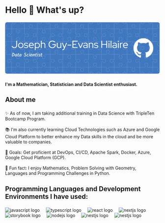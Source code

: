 <h1 align="left">Hello 👋 What's up?</h1>

###

![Design  and Development](https://github.com/Guy-Ayiti/Guy-Ayiti/blob/main/github-banner-image.png)

###

<p align="left"> <b>I'm a Mathematician, Statistician and Data Scientist enthusiast.</b> </p>

###

<h2 align="left">About me</h2>

###

<p align="left">✨ As of now, I am taking additional training in Data Science with TripleTen Bootcamp Program.
  <br>
  <br>📚 I'm also currently learning Cloud Technologies such as Azure and Google Cloud Platform to better enhance my Data skills in the cloud and be more valuable to companies.
  <br>
  <br>🎯 Goals: Get proficient at DevOps, CI/CD, Apache Spark, Docker, Azure, Google Cloud Platform (GCP).
  <br>
  <br>🎲 Fun fact: I enjoy Mathematics, Problem Solving with Geometry, Languages and Programming Challenges in Python.</p>
  

###

<h2 align="left">Programming Languages and Development Environments I have used:</h2>

###

<div align="left">
  <img src="https://cdn.jsdelivr.net/gh/devicons/devicon/icons/python/python-original.svg" height="40" alt="javascript logo"  />
  <img width="12" />
  <img src="https://cdn.jsdelivr.net/gh/devicons/devicon/icons/cplusplus/cplusplus-original.svg" height="40" alt="typescript logo"  />
  <img width="12" />
  <img src="https://cdn.jsdelivr.net/gh/devicons/devicon/icons/java/java-original.svg" height="40" alt="react logo"  />
  <img width="12" />
  <img src="https://cdn.jsdelivr.net/gh/devicons/devicon/icons/r/r-original.svg" height="40" alt="nextjs logo"  />
  <img width="12" />
  <img src="https://cdn.jsdelivr.net/gh/devicons/devicon/icons/linux/linux-original.svg" height="40" alt="storybook logo"  />
  <img width="12" />
  <img src="https://cdn.jsdelivr.net/gh/devicons/devicon/icons/postgresql/postgresql-original.svg" height="40" alt="nodejs logo"  />
  <img width="12" />
  <img src="https://cdn.jsdelivr.net/gh/devicons/devicon/icons/azure/azure-original.svg" height="40" alt="nestjs logo"  />
   <img width="12" />
  <img src="https://cdn.jsdelivr.net/gh/devicons/devicon/icons/pycharm/pycharm-original.svg" height="40" alt="nestjs logo"  />
</div>

###

